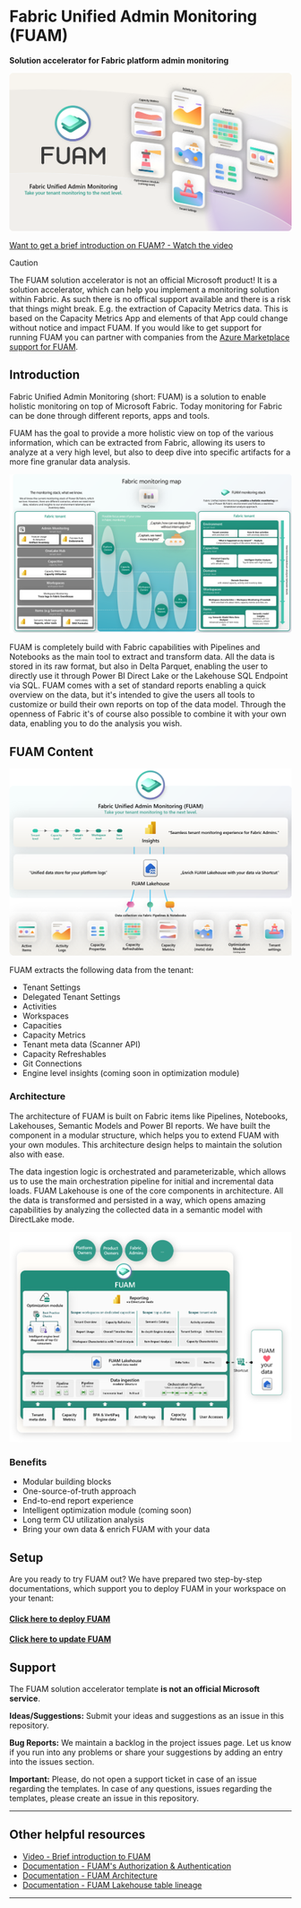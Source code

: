 # Fabric Unified Admin Monitoring (FUAM)

**Solution accelerator for Fabric platform admin monitoring**

![image](./media/general/fuam_cover.png)

[Want to get a brief introduction on FUAM? - Watch the video](https://youtu.be/CmHMOsQcMGI)

> [!CAUTION]  
> The FUAM solution accelerator is not an official Microsoft product! It is a solution accelerator, which can help you implement a monitoring solution within Fabric. As such there is no offical support available and there is a risk that things might break. E.g. the extraction of Capacity Metrics data. This is based on the Capacity Metrics App and elements of that App could change without notice and impact FUAM. If you would like to get support for running FUAM you can partner with companies from the [Azure Marketplace support for FUAM](https://azuremarketplace.microsoft.com/en-us/marketplace/apps?search=FUAM). 


## Introduction

Fabric Unified Admin Monitoring (short: FUAM) is a solution to enable holistic monitoring on top of Microsoft Fabric. Today monitoring for Fabric can be done through different reports, apps and tools. 

FUAM has the goal to provide a more holistic view on top of the various information, which can be extracted from Fabric, allowing its users to analyze at a very high level, but also to deep dive into specific artifacts for a more fine granular data analysis.


![image](./media/general/fuam_monitoring_map_cover.png)


FUAM is completely build with Fabric capabilities with Pipelines and Notebooks as the main tool to extract and transform data. All the data is stored in its raw format, but also in Delta Parquet, enabling the user to directly use it through Power BI Direct Lake or the Lakehouse SQL Endpoint via SQL. FUAM comes with a set of standard reports enabling a quick overview on the data, but it's intended to give the users all tools to customize or build their own reports on top of the data model. Through the openness of Fabric it's of course also possible to combine it with your own data, enabling you to do the analysis you wish.


## FUAM Content

![image](./media/general/fuam_cover_flow.png)

FUAM extracts the following data from the tenant:

- Tenant Settings
- Delegated Tenant Settings
- Activities
- Workspaces
- Capacities
- Capacity Metrics
- Tenant meta data (Scanner API)
- Capacity Refreshables
- Git Connections
- Engine level insights (coming soon in optimization module)



### Architecture
The architecture of FUAM is built on Fabric items like Pipelines, Notebooks, Lakehouses, Semantic Models and Power BI reports. We have built the component in a modular structure, which helps you to extend FUAM with your own modules. This architecture design helps to maintain the solution also with ease.

The data ingestion logic is orchestrated and parameterizable, which allows us to use the main orchestration pipeline for initial and incremental data loads. FUAM Lakehouse is one of the core components in architecture. All the data is transformed and persisted in a way, which opens amazing capabilities by analyzing the collected data in a semantic model with DirectLake mode.

![image](./media/general/fuam_architecture.png)

### Benefits
- Modular building blocks
- One-source-of-truth approach
- End-to-end report experience
- Intelligent optimization module (coming soon)
- Long term CU utilization analysis
- Bring your own data & enrich FUAM with your data

## Setup

Are you ready to try FUAM out? We have prepared two step-by-step documentations, which support you to deploy FUAM in your workspace on your tenant:

#### [Click here to **deploy** FUAM](/monitoring/fabric-unified-admin-monitoring/how-to/How_to_deploy_FUAM.md)


#### [Click here to **update** FUAM](/monitoring/fabric-unified-admin-monitoring/how-to/How_to_update_FUAM.md)

## Support
The FUAM solution accelerator template **is not an official Microsoft service**.

**Ideas/Suggestions:** Submit your ideas and suggestions as an issue in this repository.

**Bug Reports:** We maintain a backlog in the project issues page. Let us know if you run into any problems or share your suggestions by adding an entry into the issues section.

**Important:** Please, do not open a support ticket in case of an issue regarding the templates. In case of any questions, issues regarding the templates, please create an issue in this repository.


----------------

## Other helpful resources
- [Video - Brief introduction to FUAM](https://youtu.be/CmHMOsQcMGI)
- [Documentation - FUAM's Authorization & Authentication](/monitoring/fabric-unified-admin-monitoring/media/documentation/FUAM_Authorization.md)
- [Documentation - FUAM Architecture](/monitoring/fabric-unified-admin-monitoring/media/documentation/FUAM_Architecture.md)
- [Documentation - FUAM Lakehouse table lineage](/monitoring/fabric-unified-admin-monitoring/media/documentation/FUAM_Documentation_Lakehouse_table_lineage.pdf)

----------------
